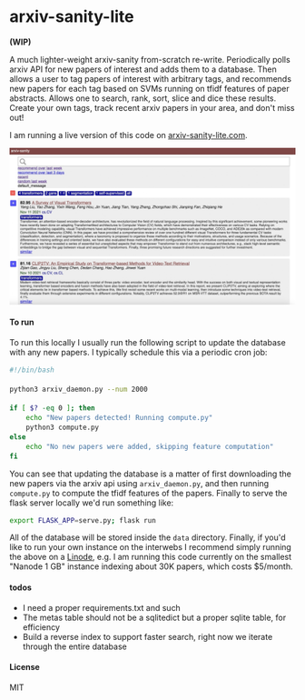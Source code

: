 
# arxiv-sanity-lite


**(WIP)**

A much lighter-weight arxiv-sanity from-scratch re-write. Periodically polls arxiv API for new papers of interest and adds them to a database. Then allows a user to tag papers of interest with arbitrary tags, and recommends new papers for each tag based on SVMs running on tfidf features of paper abstracts. Allows one to search, rank, sort, slice and dice these results. Create your own tags, track recent arxiv papers in your area, and don't miss out!

I am running a live version of this code on [arxiv-sanity-lite.com](https://arxiv-sanity-lite.com).

![Screenshot](screenshot.jpg)

#### To run

To run this locally I usually run the following script to update the database with any new papers. I typically schedule this via a periodic cron job:

```bash
#!/bin/bash

python3 arxiv_daemon.py --num 2000

if [ $? -eq 0 ]; then
    echo "New papers detected! Running compute.py"
    python3 compute.py
else
    echo "No new papers were added, skipping feature computation"
fi
```

You can see that updating the database is a matter of first downloading the new papers via the arxiv api using `arxiv_daemon.py`, and then running `compute.py` to compute the tfidf features of the papers. Finally to serve the flask server locally we'd run something like:

```bash
export FLASK_APP=serve.py; flask run
```

All of the database will be stored inside the `data` directory. Finally, if you'd like to run your own instance on the interwebs I recommend simply running the above on a [Linode](https://www.linode.com), e.g. I am running this code currently on the smallest "Nanode 1 GB" instance indexing about 30K papers, which costs $5/month.

#### todos

- I need a proper requirements.txt and such
- The metas table should not be a sqlitedict but a proper sqlite table, for efficiency
- Build a reverse index to support faster search, right now we iterate through the entire database

#### License

MIT
